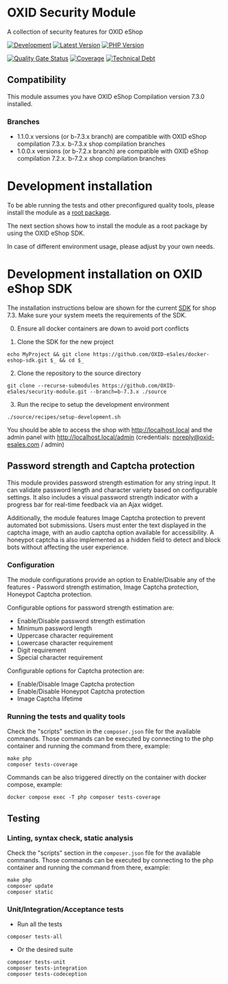 # OXID Security Module
A collection of security features for OXID eShop

[![Development](https://github.com/OXID-eSales/security-module/actions/workflows/trigger.yaml/badge.svg?branch=b-7.3.x)](https://github.com/OXID-eSales/security-module/actions/workflows/trigger.yaml)
[![Latest Version](https://img.shields.io/packagist/v/OXID-eSales/security-module?logo=composer&label=latest&include_prereleases&color=orange)](https://packagist.org/packages/oxid-esales/security-module)
[![PHP Version](https://img.shields.io/packagist/php-v/oxid-esales/security-module)](https://github.com/oxid-esales/security-module)

[![Quality Gate Status](https://sonarcloud.io/api/project_badges/measure?project=OXID-eSales_security-module&metric=alert_status&token=0026d27eda3483728f0985d44d32714927ad2f3d)](https://sonarcloud.io/dashboard?id=OXID-eSales_security-module)
[![Coverage](https://sonarcloud.io/api/project_badges/measure?project=OXID-eSales_security-module&metric=coverage&token=0026d27eda3483728f0985d44d32714927ad2f3d)](https://sonarcloud.io/dashboard?id=OXID-eSales_security-module)
[![Technical Debt](https://sonarcloud.io/api/project_badges/measure?project=OXID-eSales_security-module&metric=sqale_index&token=0026d27eda3483728f0985d44d32714927ad2f3d)](https://sonarcloud.io/dashboard?id=OXID-eSales_security-module)

## Compatibility

This module assumes you have OXID eShop Compilation version 7.3.0 installed.

### Branches
* 1.1.0.x versions (or b-7.3.x branch) are compatible with OXID eShop compilation 7.3.x. b-7.3.x shop compilation branches
* 1.0.0.x versions (or b-7.2.x branch) are compatible with OXID eShop compilation 7.2.x. b-7.2.x shop compilation branches

# Development installation

To be able running the tests and other preconfigured quality tools, please install the module as a [root package](https://getcomposer.org/doc/04-schema.md#root-package).

The next section shows how to install the module as a root package by using the OXID eShop SDK.

In case of different environment usage, please adjust by your own needs.

# Development installation on OXID eShop SDK

The installation instructions below are shown for the current [SDK](https://github.com/OXID-eSales/docker-eshop-sdk)
for shop 7.3. Make sure your system meets the requirements of the SDK.

0. Ensure all docker containers are down to avoid port conflicts

1. Clone the SDK for the new project
```shell
echo MyProject && git clone https://github.com/OXID-eSales/docker-eshop-sdk.git $_ && cd $_
```

2. Clone the repository to the source directory
```shell
git clone --recurse-submodules https://github.com/OXID-eSales/security-module.git --branch=b-7.3.x ./source
```

3. Run the recipe to setup the development environment
```shell
./source/recipes/setup-development.sh
```

You should be able to access the shop with http://localhost.local and the admin panel with http://localhost.local/admin
(credentials: noreply@oxid-esales.com / admin)

## Password strength and Captcha protection

This module provides password strength estimation for any string input.
It can validate password length and character variety based on configurable settings.
It also includes a visual password strength indicator with a progress bar for real-time feedback via an Ajax widget.

Additionally, the module features Image Captcha protection to prevent automated bot submissions.
Users must enter the text displayed in the captcha image, with an audio captcha option available for accessibility.
A honeypot captcha is also implemented as a hidden field to detect and block bots without affecting the user experience.

### Configuration

The module configurations provide an option to Enable/Disable any of the features -
Password strength estimation, Image Captcha protection, Honeypot Captcha protection.

Configurable options for password strength estimation are:
- Enable/Disable password strength estimation
- Minimum password length
- Uppercase character requirement
- Lowercase character requirement
- Digit requirement
- Special character requirement

Configurable options for Captcha protection are:
- Enable/Disable Image Captcha protection
- Enable/Disable Honeypot Captcha protection
- Image Captcha lifetime

### Running the tests and quality tools

Check the "scripts" section in the `composer.json` file for the available commands. Those commands can be executed
by connecting to the php container and running the command from there, example:

```shell
make php
composer tests-coverage
```

Commands can be also triggered directly on the container with docker compose, example:

```shell
docker compose exec -T php composer tests-coverage
```

## Testing
### Linting, syntax check, static analysis

Check the "scripts" section in the `composer.json` file for the available commands. Those commands can be executed
by connecting to the php container and running the command from there, example:

```shell
make php
composer update
composer static
```

### Unit/Integration/Acceptance tests

- Run all the tests

```shell
composer tests-all
```

- Or the desired suite

```shell
composer tests-unit
composer tests-integration
composer tests-codeception
```

